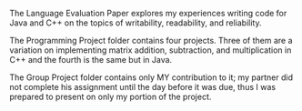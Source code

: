 The Language Evaluation Paper explores my experiences writing code for Java and C++ on the topics of writability, readability, and reliability.

The Programming Project folder contains four projects. Three of them are a variation on implementing matrix addition, subtraction, and multiplication in C++ and the fourth is the same but in Java.

The Group Project folder contains only MY contribution to it; my partner did not complete his assignment until the day before it was due, thus I was prepared to present on only my portion of the project.
